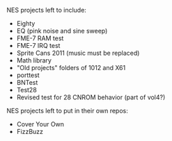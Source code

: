 NES projects left to include:

- Eighty
- EQ (pink noise and sine sweep)
- FME-7 RAM test
- FME-7 IRQ test
- Sprite Cans 2011 (music must be replaced)
- Math library
- "Old projects" folders of 1012 and X61
- porttest
- BNTest
- Test28
- Revised test for 28 CNROM behavior (part of vol4?)

NES projects left to put in their own repos:

- Cover Your Own
- FizzBuzz
